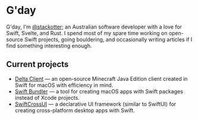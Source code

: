 # G'day

G'day, I'm [@stackotter](https://github.com/stackotter); an Australian software developer with a love for Swift, Svelte, and Rust. I spend most of my spare time working on open-source Swift projects, going bouldering, and occasionally writing articles if I find something interesting enough.

## Current projects

- [Delta Client](https://github.com/stackotter/delta-client) — an open-source Minecraft Java Edition client created in Swift for macOS with efficiency in mind.
- [Swift Bundler](https://github.com/stackotter/swift-bundler) — a tool for creating macOS apps with Swift packages instead of Xcode projects.
- [SwiftCrossUI](https://github.com/swift-cross-ui) — a declarative UI framework (similar to SwiftUI) for creating cross-platform desktop apps with Swift.